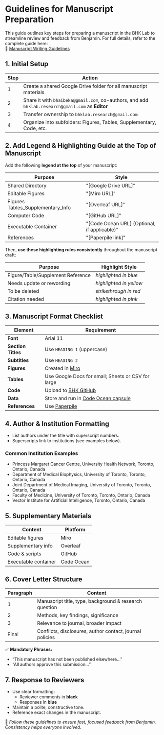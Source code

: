 # Guidelines for Manuscript Preparation

This guide outlines key steps for preparing a manuscript in the BHK Lab to streamline review and feedback from Benjamin. For full details, refer to the complete guide here:  
📄 [Manuscript Writing Guidelines](https://docs.google.com/document/d/1KmADmM8-rfxrnE0NzD-yaTyjxXvGq7JYFisiOadtkZE/edit?tab=t.0)

## 1. Initial Setup

| Step | Action |
|------|--------|
| 1 | Create a shared Google Drive folder for all manuscript materials |
| 2 | Share it with `bhaibeka@gmail.com`, co-authors, and add `bhklab.research@gmail.com` as **Editor** |
| 3 | Transfer ownership to `bhklab.research@gmail.com` |
| 4 | Organize into subfolders: Figures, Tables, Supplementary, Code, etc. |

## 2. Add Legend & Highlighting Guide at the Top of Manuscript

Add the following **legend at the top** of your manuscript:

| Purpose | Style |
|--------|-------|
| Shared Directory | "[Google Drive URL]" |
| Editable Figures | "[Miro URL]" |
| Figures Tables_Supplementary_Info | "[Overleaf URL]" |
| Computer Code | "[GitHub URL]" |
| Executable Container | "[Code Ocean URL] (Optional, if applicable)" |
| References | "[Paperpile link]" |

Then, **use these highlighting rules consistently** throughout the manuscript draft:

| Purpose | Highlight Style |
|--------|------------------|
| Figure/Table/Supplement Reference | *highlighted in blue* |
| Needs update or rewording | *highlighted in yellow* |
| To be deleted | *strikethrough in red* |
| Citation needed | *highlighted in pink* |

## 3. Manuscript Format Checklist

| Element | Requirement |
|--------|-------------|
| **Font** | Arial 11 |
| **Section Titles** | Use `HEADING 1` (uppercase) |
| **Subtitles** | Use `HEADING 2` |
| **Figures** | Created in [Miro](https://miro.com/app/dashboard/) |
| **Tables** | Use Google Docs for small; Sheets or CSV for large |
| **Code** | Upload to [BHK GitHub](https://github.com/bhklab) |
| **Data** | Store and run in [Code Ocean capsule](https://codeocean.com/) |
| **References** | Use  [Paperpile](https://paperpile.com/) |

## 4. Author & Institution Formatting

- List authors under the title with superscript numbers.
- Superscripts link to institutions (see examples below).

### Common Institution Examples

- Princess Margaret Cancer Centre, University Health Network, Toronto, Ontario, Canada
- Department of Medical Biophysics, University of Toronto, Toronto, Ontario, Canada
- Joint Department of Medical Imaging, University of Toronto, Toronto, Ontario, Canada
- Faculty of Medicine, University of Toronto, Toronto, Ontario, Canada
- Vector Institute for Artificial Intelligence, Toronto, Ontario, Canada

## 5. Supplementary Materials

| Content | Platform |
|--------|----------|
| Editable figures | Miro |
| Supplementary info | Overleaf |
| Code & scripts | GitHub |
| Executable container | Code Ocean |

## 6. Cover Letter Structure

| Paragraph | Content |
|-----------|---------|
| 1 | Manuscript title, type, background & research question |
| 2 | Methods, key findings, significance |
| 3 | Relevance to journal, broader impact |
| Final | Conflicts, disclosures, author contact, journal policies |

✅ **Mandatory Phrases:**
- “This manuscript has not been published elsewhere…”
- “All authors approve this submission…”

## 7. Response to Reviewers

- Use clear formatting:
  - Reviewer comments in **black**
  - Responses in **blue**
- Maintain a polite, constructive tone.
- Reference exact changes in the manuscript.


📌 *Follow these guidelines to ensure fast, focused feedback from Benjamin. Consistency helps everyone involved.*


